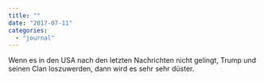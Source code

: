 ```yaml
---
title: ""
date: "2017-07-11"
categories: 
  - "journal"
---
```


Wenn es in den USA nach den letzten Nachrichten nicht gelingt, Trump und seinen Clan loszuwerden, dann wird es sehr sehr düster.
